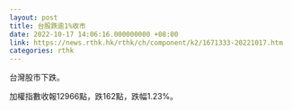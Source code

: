 ```yaml
---
layout: post
title: 台股跌逾1%收市
date: 2022-10-17 14:06:16.000000000 +08:00
link: https://news.rthk.hk/rthk/ch/component/k2/1671333-20221017.htm
categories: rthk
---
```


台灣股市下跌。

加權指數收報12966點，跌162點，跌幅1.23%。
